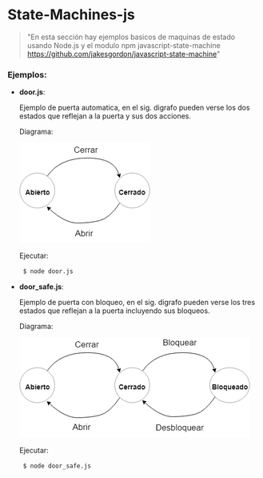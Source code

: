 # State-Machines-js
> "En esta sección hay ejemplos basicos de maquinas de estado usando Node.js y el modulo npm javascript-state-machine https://github.com/jakesgordon/javascript-state-machine"

### Ejemplos:

- **door.js**: 

  Ejemplo de puerta automatica, en el sig. digrafo pueden verse los dos estados que reflejan a la puerta y sus dos acciones.
  
  Diagrama:
  
  ![N|Solid](https://github.com/damiancipolat/State-Machines-js/blob/master/basic_1/docs/diagram_1.png?raw=true)

  Ejecutar:
  
  ```sh   
   $ node door.js
  ```

- **door_safe.js**: 

  Ejemplo de puerta con bloqueo, en el sig. digrafo pueden verse los tres estados que reflejan a la puerta incluyendo sus bloqueos.
  
  Diagrama:
  
  ![N|Solid](https://github.com/damiancipolat/State-Machines-js/blob/master/basic_1/docs/diagram_2.png?raw=true)

  Ejecutar:
  
  ```sh   
   $ node door_safe.js
  ```
